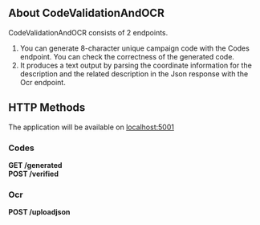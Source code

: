 <h2>About CodeValidationAndOCR</h2>

CodeValidationAndOCR consists of 2 endpoints.
1. You can generate 8-character unique campaign code with the Codes endpoint. You can check the correctness of the generated code.
2. It produces a text output by parsing the coordinate information for the description and the related description in the Json response with the Ocr endpoint.


<h2>HTTP Methods</h2>

The application will be available on <a href="http://localhost:5001/swagger">localhost:5001</a><br>

<h3>Codes</h3>

<b>GET /generated</b><br>
<b>POST /verified</b><br>

<h3>Ocr</h3>

<b>POST /uploadjson</b><br>

